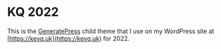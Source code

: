 # KQ 2022

This is the [GeneratePress](https://generatepress.com/) child theme that I use on my WordPress site at [https://kevq.uk](https://kevq.uk) for 2022.
